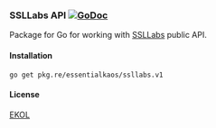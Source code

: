 ### SSLLabs API [![GoDoc](https://godoc.org/pkg.re/essentialkaos/ssllabs.v1?status.svg)](https://godoc.org/pkg.re/essentialkaos/ssllabs.v1)

Package for Go for working with [SSLLabs](https://www.ssllabs.com) public API.

#### Installation

````
go get pkg.re/essentialkaos/ssllabs.v1
````

#### License

[EKOL](https://essentialkaos.com/ekol)
